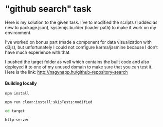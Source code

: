 # "github search" task

Here is my solution to the given task. I’ve to modified the scripts (I added as new to package.json), systemjs.builder (loader path) to make it work on my environment.

I’ve worked on bonus part (made a component for data visualization with d3js), but unfortunately I could not configure karma/jasmine because I don’t have much experience with that. 

I pushed the target folder as well which contains the built code and also deployed it to one of my unused domain to make sure that you can test it.
Here is the link: http://nagynapp.hu/github-repository-search

#### Building locally

```bash
npm install
```

```bash
npm run clean:install:skipTests:modified
```

```bash
cd target
```

```bash
http-server
```


